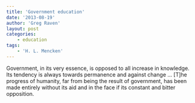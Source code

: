 ```yaml
---
title: 'Government education'
date: '2013-08-19'
author: 'Greg Raven'
layout: post
categories:
    - education
tags:
    - 'H. L. Mencken'
---
```


Government, in its very essence, is opposed to all increase in knowledge. Its tendency is always towards permanence and against change … \[T\]he progress of humanity, far from being the result of government, has been made entirely without its aid and in the face if its constant and bitter opposition.
